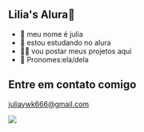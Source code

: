 ## Lilia's Alura🌷
- 🌸 meu nome é julia
- 🐼 estou estudando no alura
- 🍪🥛 vou postar meus projetos aqui
- 🩷 Pronomes:ela/dela


## Entre em contato comigo
juliaywk666@gmail.com


![](https://tenor.com/pt-BR/view/heart-eyes-googly-eyes-love-wow-creucat-gif-17506027)

